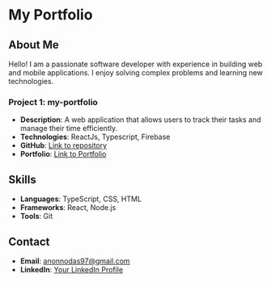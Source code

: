 # My Portfolio

## About Me

Hello! I am a passionate software developer with experience in building web and mobile applications. I enjoy solving complex problems and learning new technologies.

### Project 1: my-portfolio

- **Description**: A web application that allows users to track their tasks and manage their time efficiently.
- **Technologies**: ReactJs, Typescript, Firebase
- **GitHub**: [Link to repository](https://github.com/mranonno/my-portfolio)
- **Portfolio**: [Link to Portfolio](https://mranonno-portfolio.web.app)

## Skills

- **Languages**: TypeScript, CSS, HTML
- **Frameworks**: React, Node.js
- **Tools**: Git

## Contact

- **Email**: anonnodas97@gmail.com
- **LinkedIn**: [Your LinkedIn Profile](https://www.linkedin.com/in/mranonno1)
